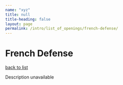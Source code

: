 ```yaml
---
name: "xyz"
title: null
title-heading: false
layout: page
permalink: /intro/list_of_openings/french-defense/
---
```


# French Defense

[back to list](../../list_of_openings)

Description unavailable